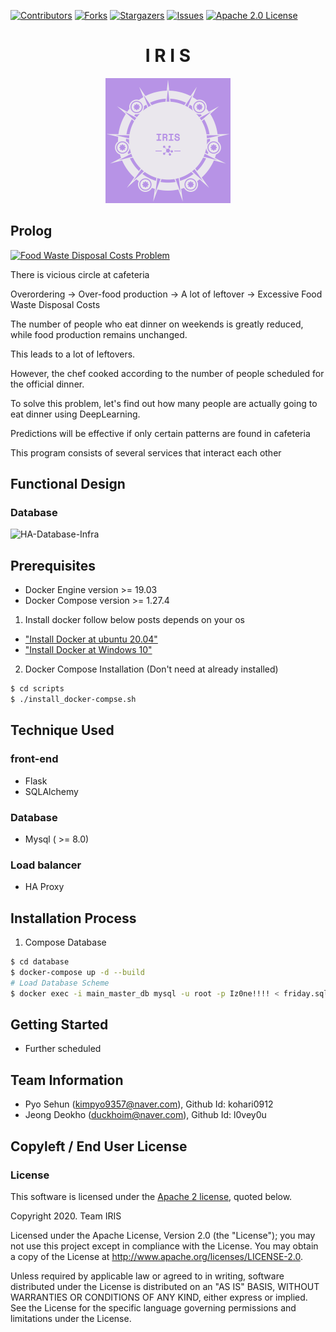 [contributors-shield]: https://img.shields.io/github/contributors/osamhack2020/Infra_FRIDAY_IRIS?style=flat-square
[contributors-url]: https://github.com/osamhack2020/Infra_FRIDAY_IRIS/graphs/contributors
[forks-shield]: https://img.shields.io/github/forks/osamhack2020/Infra_FRIDAY_IRIS.svg?style=flat-square
[forks-url]: https://github.com/osamhack2020/Infra_FRIDAY_IRIS/network/members
[stars-shield]: https://img.shields.io/github/stars/osamhack2020/Infra_FRIDAY_IRIS?style=flat-square
[stars-url]: https://github.com/osamhack2020/Infra_FRIDAY_IRIS/stargazers
[issues-shield]: https://img.shields.io/github/issues/osamhack2020/Infra_FRIDAY_IRIS.svg?style=flat-square
[issues-url]: hhttps://github.com/osamhack2020/Infra_FRIDAY_IRIS/issues
[license-shield]: https://img.shields.io/github/license/osamhack2020/Infra_FRIDAY_IRIS.svg?style=flat-square
[license-url]: https://github.com/osamhack2020/Infra_FRIDAY_IRIS/blob/main/LICENSE

[![Contributors][contributors-shield]][contributors-url]
[![Forks][forks-shield]][forks-url]
[![Stargazers][stars-shield]][stars-url]
[![Issues][issues-shield]][issues-url]
[![Apache 2.0 License][license-shield]][license-url]

<h1 align="center"> I R I S </h1>
<p align="center">
  <img src="https://github.com/osamhack2020/Infra_FRIDAY_IRIS/blob/main/team_logo.png" width="200" alt="team logo">
</p>

## Prolog

[![Food Waste Disposal Costs Problem](https://img.youtube.com/vi/nciqfJ8wz0g/0.jpg)](https://www.youtube.com/watch?v=nciqfJ8wz0g)

There is vicious circle at cafeteria

Overordering -> Over-food production -> A lot of leftover -> Excessive Food Waste Disposal Costs

The number of people who eat dinner on weekends is greatly reduced, while food production remains unchanged.

This leads to a lot of leftovers.

However, the chef cooked according to the number of people scheduled for the official dinner.

To solve this problem, let's find out how many people are actually going to eat dinner using DeepLearning.

Predictions will be effective if only certain patterns are found in cafeteria

This program consists of several  services that interact each other

## Functional Design

### Database
![HA-Database-Infra](https://drive.google.com/uc?export=download&id=1C9Wra6ZUjt2nFJY5dSKY6zYqQoIZ_dBM)

## Prerequisites

* Docker Engine version >= 19.03
* Docker Compose version >= 1.27.4

1. Install docker follow below posts depends on your os

- ["Install Docker at ubuntu 20.04"](https://www.digitalocean.com/community/tutorials/how-to-install-and-use-docker-on-ubuntu-20-04)
- ["Install Docker at Windows 10"](https://www.wsgvet.com/ubuntu/180?sfl=wr_subject%7C%7Cwr_content&stx=NAS&sst=wr_hit&sod=desc&sop=and&page=1)

2. Docker Compose Installation (Don't need at already installed)

```bash
$ cd scripts
$ ./install_docker-compse.sh
```

## Technique Used

### front-end

 -  Flask
 -  SQLAlchemy

### Database

 - Mysql ( >= 8.0)

### Load balancer

 - HA Proxy

## Installation Process

1. Compose Database

```bash
$ cd database
$ docker-compose up -d --build
# Load Database Scheme
$ docker exec -i main_master_db mysql -u root -p Iz0ne!!!! < friday.sql
```

## Getting Started

- Further scheduled

## Team Information

- Pyo Sehun (kimpyo9357@naver.com), Github Id: kohari0912
- Jeong Deokho (duckhoim@naver.com), Github Id: l0vey0u

## Copyleft / End User License

### License

This software is licensed under the [Apache 2 license](LICENSE), quoted below.

Copyright 2020. Team IRIS

Licensed under the Apache License, Version 2.0 (the "License"); you may not
use this project except in compliance with the License. You may obtain a copy
of the License at http://www.apache.org/licenses/LICENSE-2.0.

Unless required by applicable law or agreed to in writing, software
distributed under the License is distributed on an "AS IS" BASIS, WITHOUT
WARRANTIES OR CONDITIONS OF ANY KIND, either express or implied. See the
License for the specific language governing permissions and limitations under
the License.